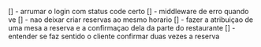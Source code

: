 [] - arrumar o login com status code certo
[] - middleware de erro quando ve
[] - nao deixar criar reservas ao mesmo horario
[] - fazer a atribuiçao de uma mesa a reserva e a confirmaçao dela da parte do restaurante
[] - entender se faz sentido o cliente confirmar duas vezes a reserva
